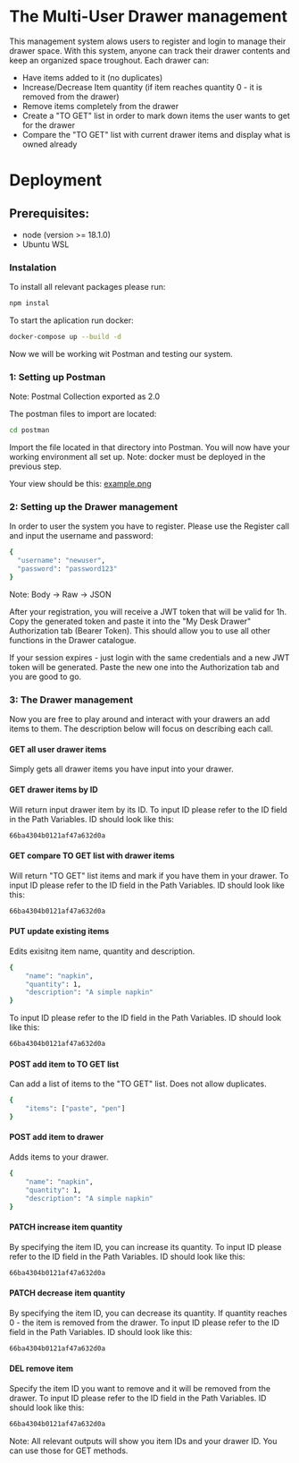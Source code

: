 # The Multi-User Drawer management
This management system alows users to register and login to manage their drawer space. With this system, anyone can track their drawer contents and keep an organized space troughout. Each drawer can:
- Have items added to it (no duplicates)
- Increase/Decrease Item quantity (if item reaches quantity 0 - it is removed from the drawer)
- Remove items completely from the drawer
- Create a "TO GET" list in order to mark down items the user wants to get for the drawer
- Compare the "TO GET" list with current drawer items and display what is owned already
 

# Deployment
## Prerequisites:
- node  (version >= 18.1.0)
- Ubuntu WSL

### Instalation
To install all relevant packages please run:
```bash
npm instal
```

To start the aplication run docker:
```bash
docker-compose up --build -d
```

Now we will be working wit Postman and testing our system.

### 1: Setting up Postman
Note: Postmal Collection exported as 2.0

The postman files to import are located:
```bash
cd postman
```

Import the file located in that directory into Postman. You will now have your working environment all set up. 
Note: docker must be deployed in the previous step.

Your view should be this:
[example.png](../postman/example.png)

### 2: Setting up the Drawer management

In order to user the system you have to register. Please use the Register call and input the username and password:

```bash
{
  "username": "newuser",
  "password": "password123"
}
```

Note: Body -> Raw -> JSON

After your registration, you will receive a JWT token that will be valid for 1h. Copy the generated token and paste it into the "My Desk Drawer" Authorization tab (Bearer Token).
This should allow you to use all other functions in the Drawer catalogue.

If your session expires - just login with the same credentials and a new JWT token will be generated. Paste the new one into the Authorization tab and you are good to go.


### 3: The Drawer management

Now you are free to play around and interact with your drawers an add items to them. The description below will focus on describing each call.

#### GET all user drawer items

Simply gets all drawer items you have input into your drawer.

#### GET drawer items by ID

Will return input drawer item by its ID.
To input ID please refer to the ID field in the Path Variables.
ID should look like this:

```bash
66ba4304b0121af47a632d0a
```

#### GET compare TO GET list with drawer items

Will return "TO GET" list items and mark if you have them in your drawer.
To input ID please refer to the ID field in the Path Variables.
ID should look like this:

```bash
66ba4304b0121af47a632d0a
```

#### PUT update existing items

Edits exisitng item name, quantity and description.

```bash
{
    "name": "napkin",
    "quantity": 1,
    "description": "A simple napkin"
}
```

To input ID please refer to the ID field in the Path Variables.
ID should look like this:

```bash
66ba4304b0121af47a632d0a
```

#### POST add item to TO GET list

Can add a list of items to the "TO GET" list. Does not allow duplicates.

```bash
{
    "items": ["paste", "pen"]
}
```

#### POST add item to drawer

Adds items to your drawer.

```bash
{
    "name": "napkin",
    "quantity": 1,
    "description": "A simple napkin"
}
```

#### PATCH increase item quantity

By specifying the item ID, you can increase its quantity.
To input ID please refer to the ID field in the Path Variables.
ID should look like this:

```bash
66ba4304b0121af47a632d0a
```

#### PATCH decrease item quantity

By specifying the item ID, you can decrease its quantity. If quantity reaches 0 - the item is removed from the drawer.
To input ID please refer to the ID field in the Path Variables.
ID should look like this:

```bash
66ba4304b0121af47a632d0a
```

#### DEL remove item

Specify the item ID you want to remove and it will be removed from the drawer.
To input ID please refer to the ID field in the Path Variables.
ID should look like this:

```bash
66ba4304b0121af47a632d0a
```


Note: All relevant outputs will show you item IDs and your drawer ID. You can use those for GET methods.
